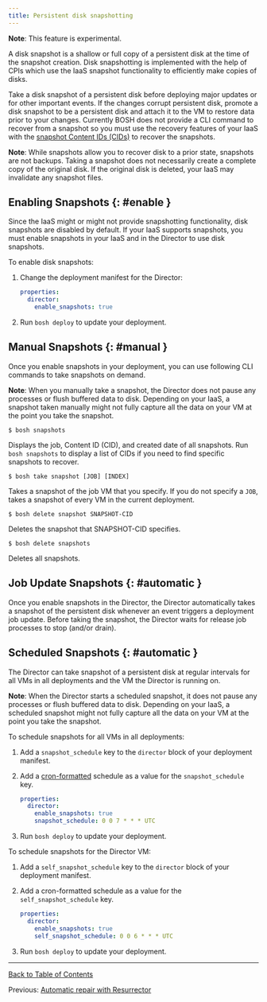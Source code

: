```yaml
---
title: Persistent disk snapshotting
---
```


<p class="note"><strong>Note</strong>: This feature is experimental.</p>

A disk snapshot is a shallow or full copy of a persistent disk at the time of the snapshot creation. Disk snapshotting is implemented with the help of CPIs which use the IaaS snapshot functionality to efficiently make copies of disks.

Take a disk snapshot of a persistent disk before deploying major updates or for other important events. If the changes corrupt persistent disk, promote a disk snapshot to be a persistent disk and attach it to the VM to restore data prior to your changes. Currently BOSH does not provide a CLI command to recover from a snapshot so you must use the recovery features of your IaaS with the [snapshot Content IDs (CIDs)](#manual) to recover the snapshots.

<p class="note"><strong>Note</strong>: While snapshots allow you to recover disk to a prior state, snapshots are not backups. Taking a snapshot does not necessarily create a complete copy of the original disk. If the original disk is deleted, your IaaS may invalidate any snapshot files.</p>

## Enabling Snapshots {: #enable }

Since the IaaS might or might not provide snapshotting functionality, disk snapshots are disabled by default. If your IaaS supports snapshots, you must enable snapshots in your IaaS and in the Director to use disk snapshots.

To enable disk snapshots:

1. Change the deployment manifest for the Director:

    ```yaml
    properties:
      director:
        enable_snapshots: true
    ```

1. Run `bosh deploy` to update your deployment.

## Manual Snapshots {: #manual }

Once you enable snapshots in your deployment, you can use following CLI commands to take snapshots on demand.

<p class="note"><strong>Note</strong>: When you manually take a snapshot, the Director does not pause any processes or flush buffered data to disk. Depending on your IaaS, a snapshot taken manually might not fully capture all the data on your VM at the point you take the snapshot.</p>

```shell
$ bosh snapshots
```

Displays the job, Content ID (CID), and created date of all snapshots. Run <code>bosh snapshots</code> to display a list of CIDs if you need to find specific snapshots to recover.

```shell
$ bosh take snapshot [JOB] [INDEX]
```

Takes a snapshot of the job VM that you specify. If you do not specify a <code>JOB</code>, takes a snapshot of every VM in the current deployment.

```shell
$ bosh delete snapshot SNAPSHOT-CID
```

Deletes the snapshot that SNAPSHOT-CID specifies.

```shell
$ bosh delete snapshots
```

Deletes all snapshots.

## Job Update Snapshots {: #automatic }

Once you enable snapshots in the Director, the Director automatically takes a snapshot of the persistent disk whenever an event triggers a deployment job update. Before taking the snapshot, the Director waits for release job processes to stop (and/or drain).

## Scheduled Snapshots {: #automatic }

The Director can take snapshot of a persistent disk at regular intervals for all VMs in all deployments and the VM the Director is running on.

<p class="note"><strong>Note</strong>: When the Director starts a scheduled snapshot, it does not pause any processes or flush buffered data to disk. Depending on your IaaS, a scheduled snapshot might not fully capture all the data on your VM at the point you take the snapshot.</p>

To schedule snapshots for all VMs in all deployments:

1. Add a `snapshot_schedule` key to the `director` block of your deployment manifest.

1. Add a [cron-formatted](https://github.com/jmettraux/rufus-scheduler/blob/two/README.rdoc#a-note-about-cron-jobs) schedule as a value for the `snapshot_schedule` key.

  	```yaml
    properties:
      director:
        enable_snapshots: true
        snapshot_schedule: 0 0 7 * * * UTC
    ```

1. Run `bosh deploy` to update your deployment.

To schedule snapshots for the Director VM:

1. Add a `self_snapshot_schedule` key to the `director` block of your deployment manifest.

1. Add a cron-formatted schedule as a value for the `self_snapshot_schedule` key.

    ```yaml
    properties:
      director:
        enable_snapshots: true
        self_snapshot_schedule: 0 0 6 * * * UTC
    ```

1. Run `bosh deploy` to update your deployment.

---
[Back to Table of Contents](index.md#hm)

Previous: [Automatic repair with Resurrector](resurrector.md)

